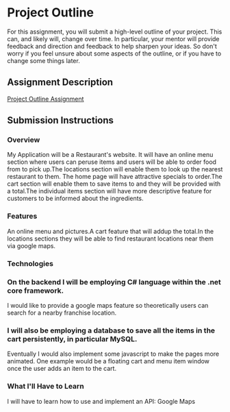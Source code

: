 # Project Outline
For this assignment, you will submit a high-level outline of your project. This can, and likely will, change over time. In particular, your mentor will provide feedback and direction and feedback to help sharpen your ideas. So don't worry if you feel unsure about some aspects of the outline, or if you have to change some things later.

## Assignment Description
[Project Outline Assignment](https://education.launchcode.org/liftoff/assignments/project-outline/)

## Submission Instructions

### Overview
My Application will be a Restaurant's website. It will have an online menu section where users can peruse items and users will be able to  order food from to pick up.The locations section will enable them to look up the nearest restaurant to them. The home page will have attractive specials to order.The cart section will enable them to save items to and they will be provided with a total.The individual items section will have more descriptive feature for customers to be informed about the ingredients.
### Features
An online menu and pictures.A cart feature that will addup the total.In the locations sections they will be able to find restaurant locations near them via google maps.
### Technologies
### On the backend I will be employing C# language within the .net core framework.
I would like to provide a google maps feature so theoretically users can search for a nearby franchise location.
### I will also be employing a database to save all the items in the cart persistently, in particular MySQL.
Eventually I would also implement some javascript to make the pages more animated. One example would be  a floating cart and menu item window once the user adds an item to the cart.

### What I'll Have to Learn
I will have to learn how to use and implement an API: Google Maps

